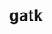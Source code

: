 ---
title: "gatk"
layout: cache
categories: [package, v0.20.1]
meta: {"versions": ["4.3.0.0"], "compilers": ["gcc@=7.3.1"], "oss": ["amzn2"], "platforms": ["linux"], "targets": ["aarch64", "neoverse_n1", "x86_64_v3"], "stacks": ["aws-ahug", "aws-ahug-aarch64", "aws-isc", "aws-isc-aarch64", "root"], "num_specs": 3, "num_specs_by_stack": {"aws-isc-aarch64": 2, "root": 3, "aws-ahug-aarch64": 2, "aws-isc": 1, "aws-ahug": 1}}
spec_details: [{"hash": "oodftbd62c7mtxa5oigseuqj4fk3jgpt", "compiler": "gcc@=7.3.1", "versions": ["4.3.0.0"], "os": "amzn2", "platform": "linux", "target": "aarch64", "variants": ["build_system=generic", "~r"], "stacks": ["aws-isc-aarch64", "root", "aws-ahug-aarch64"], "size": "-", "tarball": "https://binaries.spack.io/v0.20.1/build_cache/linux-amzn2-aarch64/gcc-7.3.1/gatk-4.3.0.0/linux-amzn2-aarch64-gcc-7.3.1-gatk-4.3.0.0-oodftbd62c7mtxa5oigseuqj4fk3jgpt.spack"}, {"hash": "jtolxpwlinvusx23r5ltcwxbhdzb22ay", "compiler": "gcc@=7.3.1", "versions": ["4.3.0.0"], "os": "amzn2", "platform": "linux", "target": "neoverse_n1", "variants": ["build_system=generic", "~r"], "stacks": ["aws-isc-aarch64", "root", "aws-ahug-aarch64"], "size": "-", "tarball": "https://binaries.spack.io/v0.20.1/build_cache/linux-amzn2-neoverse_n1/gcc-7.3.1/gatk-4.3.0.0/linux-amzn2-neoverse_n1-gcc-7.3.1-gatk-4.3.0.0-jtolxpwlinvusx23r5ltcwxbhdzb22ay.spack"}, {"hash": "opnq2xkxoabqcvfxdjgqrw2lsl2s3mxo", "compiler": "gcc@=7.3.1", "versions": ["4.3.0.0"], "os": "amzn2", "platform": "linux", "target": "x86_64_v3", "variants": ["build_system=generic", "~r"], "stacks": ["aws-isc", "root", "aws-ahug"], "size": "-", "tarball": "https://binaries.spack.io/v0.20.1/build_cache/linux-amzn2-x86_64_v3/gcc-7.3.1/gatk-4.3.0.0/linux-amzn2-x86_64_v3-gcc-7.3.1-gatk-4.3.0.0-opnq2xkxoabqcvfxdjgqrw2lsl2s3mxo.spack"}]
---